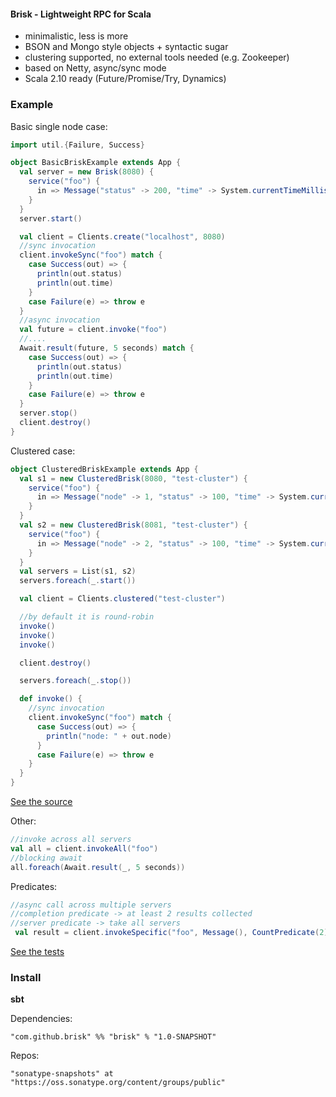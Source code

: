 #### Brisk - Lightweight RPC for Scala ####

* minimalistic, less is more
* BSON and Mongo style objects + syntactic sugar
* clustering supported, no external tools needed (e.g. Zookeeper)
* based on Netty, async/sync mode
* Scala 2.10 ready (Future/Promise/Try, Dynamics)

### Example ###

Basic single node case:

```scala
import util.{Failure, Success}

object BasicBriskExample extends App {
  val server = new Brisk(8080) {
    service("foo") {
      in => Message("status" -> 200, "time" -> System.currentTimeMillis())
    }
  }
  server.start()

  val client = Clients.create("localhost", 8080)
  //sync invocation
  client.invokeSync("foo") match {
    case Success(out) => {
      println(out.status)
      println(out.time)
    }
    case Failure(e) => throw e
  }
  //async invocation
  val future = client.invoke("foo")
  //....
  Await.result(future, 5 seconds) match {
    case Success(out) => {
      println(out.status)
      println(out.time)
    }
    case Failure(e) => throw e
  }
  server.stop()
  client.destroy()
}
```

Clustered case:

```scala
object ClusteredBriskExample extends App {
  val s1 = new ClusteredBrisk(8080, "test-cluster") {
    service("foo") {
      in => Message("node" -> 1, "status" -> 100, "time" -> System.currentTimeMillis())
    }
  }
  val s2 = new ClusteredBrisk(8081, "test-cluster") {
    service("foo") {
      in => Message("node" -> 2, "status" -> 100, "time" -> System.currentTimeMillis())
    }
  }
  val servers = List(s1, s2)
  servers.foreach(_.start())

  val client = Clients.clustered("test-cluster")

  //by default it is round-robin
  invoke()
  invoke()
  invoke()

  client.destroy()

  servers.foreach(_.stop())

  def invoke() {
    //sync invocation
    client.invokeSync("foo") match {
      case Success(out) => {
        println("node: " + out.node)
      }
      case Failure(e) => throw e
    }
  }
}
```
[See the source](https://github.com/pbudzik/brisk/blob/master/src/main/scala/com/github/brisk/example/BasicBriskExample.scala)

Other:

```scala
//invoke across all servers
val all = client.invokeAll("foo")
//blocking await
all.foreach(Await.result(_, 5 seconds))
```

Predicates:

```scala
//async call across multiple servers
//completion predicate -> at least 2 results collected
//server predicate -> take all servers
 val result = client.invokeSpecific("foo", Message(), CountPredicate(2).atLeast, all)
```

[See the tests](https://github.com/pbudzik/brisk/tree/master/src/test/scala/com/github/brisk/rpc)

### Install ###

**sbt**

Dependencies:

    "com.github.brisk" %% "brisk" % "1.0-SNAPSHOT"

Repos:

    "sonatype-snapshots" at "https://oss.sonatype.org/content/groups/public"

